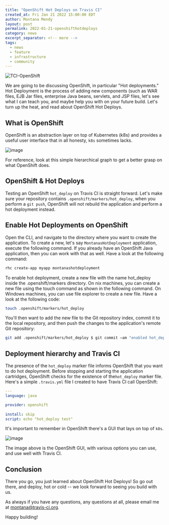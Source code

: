 ```yaml
---
title: "OpenShift Hot Deploys on Travis CI"
created_at: Fri Jan 21 2022 15:00:00 EDT
author: Montana Mendy
layout: post
permalink: 2022-01-21-openshifthotdeploys
category: news
excerpt_separator: <!-- more --> 
tags:
  - news
  - feature
  - infrastructure
  - community
---
```



![TCI-OpenShift](https://user-images.githubusercontent.com/20936398/150583448-e2596870-8f44-4d02-81d5-a4e17bb0dd01.png)

We are going to be discussing OpenShift, in particular "Hot deployments."  Hot Deployment is the process of adding new components (such as WAR files, EJB Jar files, enterprise Java beans, servlets, and JSP files, let's see what I can teach you, and maybe help you with on your future build. Let's turn up the heat, and read about OpenShift Hot Deploys. 

<!-- more --> 

## What is OpenShift 

OpenShift is an abstraction layer on top of Kubernetes (k8s) and provides a useful user interface that in all honesty, `k8s` sometimes lacks.

![image](https://user-images.githubusercontent.com/20936398/150585092-43b53bfa-0c05-4732-a3f1-0067cbf22e61.png)

For reference, look at this simple hierarchical graph to get a better grasp on what OpenShift does.

## OpenShift & Hot Deploys

Testing an OpenShift `hot_deploy` on Travis CI is straight forward. Let's make sure your repository contains `.openshift/markers/hot_deploy`, when you perform a `git push`, OpenShift will not rebuild the application and perform a hot deployment instead.

## Enable Hot Deployments on OpenShift

Open the CLI, and navigate to the directory where you want to create the application. To create a new, let's say `MontanasHotDeployment` application, execute the following command. If you already have an OpenShift Java application, then you can work with that as well. Have a look at the following command:

```bash
rhc create-app myapp montanashotdeployment
```

To enable hot deployment, create a new file with the name hot_deploy inside the .openshift/markers directory. On nix machines, you can create a new file using the touch command as shown in the following command. On Windows machines, you can use file explorer to create a new file. Have a look at the following code:

```bash
touch .openshift/markers/hot_deploy 
```

You'll then want to add the new file to the Git repository index, commit it to the local repository, and then push the changes to the application's remote Git repository:

```bash
git add .openshift/markers/hot_deploy $ git commit –am "enabled hot_deploy"
```

## Deployment hierarchy and Travis CI 

The presence of the `hot_deploy` marker file informs OpenShift that you want to do hot deployment. Before stopping and starting the application cartridges, OpenShift checks for the existence of the`hot_deploy` marker file. Here's a simple `.travis.yml` file I created to have Travis CI call OpenShift: 

```yaml
---
language: java

provider: openshift
  
install: skip
script: echo "hot_deploy test" 
```
It's important to remember in OpenShift there's a GUI that lays on top of `k8s`. 

![image](https://user-images.githubusercontent.com/20936398/150584837-133afbf6-0b8e-4f8f-8630-a5f4dca489fe.png)

The image above is the OpenShift GUI, with various options you can use, and use well with Travis CI. 

## Conclusion 

There you go, you just learned about OpenShift Hot Deploys! So go out there, and deploy, hot or cold -- we look forward to seeing you build with us.

As always if you have any questions, any questions at all, please email me at [montana@travis-ci.org](mailto:montana@travis-ci.org).

Happy building!
